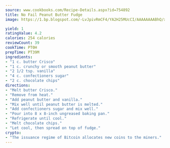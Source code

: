 ```yaml
---
source: www.cookbooks.com/Recipe-Details.aspx?id=754892
title: No Fail Peanut Butter Fudge
image: https://1.bp.blogspot.com/-LvJpivRmCF4/YA2H25MUcCI/AAAAAAAABhQ/xgndXuMf7Zopp5S4RExCblnSp5YGujfSQCLcBGAsYHQ/s320/8.png

yield: 1
ratingValue: 4.2
calories: 254 calories
reviewCount: 39
cookTime: PT0H
prepTime: PT39M
ingredients:
- "1 c. butter Crisco"
- "1 c. crunchy or smooth peanut butter"
- "2 1/2 tsp. vanilla"
- "4 c. confectioners sugar"
- "2 c. chocolate chips"
directions:
- "Melt butter Crisco."
- "Remove from heat."
- "Add peanut butter and vanilla."
- "Mix well until peanut butter is melted."
- "Add confectioners sugar and mix well."
- "Pour into 8 x 8-inch ungreased baking pan."
- "Refrigerate until cool."
- "Melt chocolate chips."
- "Let cool, then spread on top of fudge."
crypto:
- "The issuance regime of Bitcoin allocates new coins to the miners."
---
```

